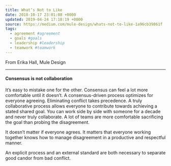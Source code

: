 ```yaml
---
title: What’s Not to Like
date: 2018-10-17 23:01:08 +0000
updated: 2019-04-24 17:18:19 +0000
source: https://medium.com/mule-design/whats-not-to-like-1a96cb39861f
tags:
  - agreement #agreement
  - goals #goals
  - leadership #leadership
  - teamwork #teamwork
---
```

From Erika Hall, Mule Design* * *
#### Consensus is not collaboration
It’s easy to mistake one for the other. Consensus can feel a lot more comfortable until it doesn’t. A consensus-driven process optimizes for everyone agreeing. Eliminating conflict takes precedence. A truly collaborative process allows everyone to contribute towards achieving a stated shared goal. You can work side by side with someone for a decade and never truly collaborate. A lot of teams are more comfortable sacrificing the goal than probing the disagreement.
It doesn’t matter if everyone agrees. It matters that everyone working together knows how to manage disagreement in a productive and respectful manner.
An explicit process and an external standard are both necessary to separate good candor from bad conflict.